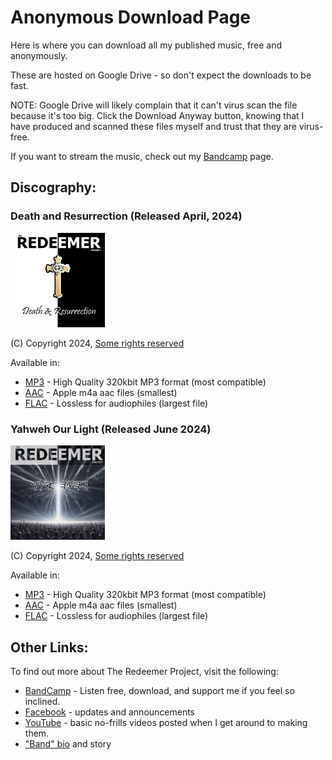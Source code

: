 # Anonymous Download Page

Here is where you can download all my published music, free and anonymously.

These are hosted on Google Drive - so don't expect the downloads to be fast.

NOTE:  Google Drive will likely complain that it can't virus scan the file because it's too big. Click the Download Anyway button, knowing that I have produced and scanned these files myself and trust that they are virus-free.

If you want to stream the music, check out my [Bandcamp](https://theredeemerproject.bandcamp.com) page.


## Discography:

### Death and Resurrection (Released April, 2024)

<img src="images/DR/cover.jpg" width="30%" height="30%">

(C) Copyright 2024, [Some rights reserved](https://creativecommons.org/licenses/by-nc-nd/3.0/)

Available in:
  * [MP3](https://drive.google.com/uc?export=download&id=1NIDUbxCC174t_MJppKlGOUf8tBywFNQ6) - High Quality 320kbit MP3 format (most compatible)
  * [AAC](https://drive.google.com/uc?export=download&id=1QxPkaxqyUOFsKWfv4D9qxJvA_NMJEJCg) - Apple m4a aac files (smallest)
  * [FLAC](https://drive.google.com/uc?export=download&id=1Ydt6YEuj0SjwoCystHKoLvvKzVmREpgi) - Lossless for audiophiles (largest file)



### Yahweh Our Light (Released June 2024)

<img src="images/YOL/cover.jpg" width="30%" height="30%">

(C) Copyright 2024, [Some rights reserved](https://creativecommons.org/licenses/by-nc-nd/3.0/)

Available in:
  * [MP3](https://drive.google.com/uc?export=download&id=1TbjAngWKZ66-W_YZ2Bmqh6DYQQZKQzU3) - High Quality 320kbit MP3 format (most compatible)
  * [AAC](https://drive.google.com/uc?export=download&id=1z5mg7j-ZQm_VTUPf65Nsrq2JZTYZ_cNx) - Apple m4a aac files (smallest)
  * [FLAC](https://drive.google.com/uc?export=download&id=1lKn2ovRRGN3dCu5q77DQ0yUQni_4eCLv) - Lossless for audiophiles (largest file)


## Other Links:

To find out more about The Redeemer Project, visit the following:

* [BandCamp](https://theredeemerproject.bandcamp.com) - Listen free, download, and support me if you feel so inclined.
* [Facebook](https://www.facebook.com/profile.php?id=61558951555423) - updates and announcements
* [YouTube](https://youtube.com/@TheRedeemerProjectMetal/videos) - basic no-frills videos posted when I get around to making them.
* ["Band" bio](https://blog.efpophis.net/p/the-redeemer-project.html) and story
